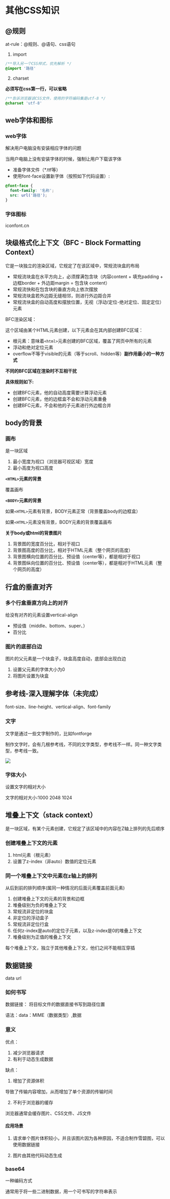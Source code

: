<!--
 * @Author: KESHAOYE
 * @Date: 2023-03-29 21:02:00
-->
# 其他CSS知识

## @规则

at-rule：@规则、@语句、css语句

1. import 
   
```css
/**导入另一个CSS样式，优先解析 */
@import '路径'
```

2. charset

**必须写在css第一行，可以省略**

```css
/**告诉浏览器该CSS文件，使用的字符编码集是utf-8 */
@charset 'utf-8'
```

## web字体和图标

### web字体

解决用户电脑没有安装相应字体的问题

当用户电脑上没有安装字体的时候，强制让用户下载该字体

- 准备字体文件（*.ttf等）
- 使用font-face设置新字体（按照如下代码设置）:

```css
@font-face {
  font-family: '名称';
  src: url('路径');
}
```

### 字体图标

iconfont.cn

## 块级格式化上下文（BFC - Block Formatting Context）

它是一块独立的渲染区域，它规定了在该区域中，常规流块盒的布局

- 常规流块盒在水平方向上，必须撑满包含块（内容content + 填充padding + 边框border + 外边距margin = 包含块 content）
- 常规流快和在包含块的垂直方向上依次摆放
- 常规流块盒若外边距无缝相邻，则进行外边距合并
- 常规流块盒的自动高度和摆放位置，无视（浮动/定位-绝对定位、固定定位）元素

BFC渲染区域：

这个区域由某个HTML元素创建，以下元素会在其内部创建BFC区域：

- 根元素：意味着```<html>```元素创建的BFC区域，覆盖了网页中所有的元素
- 浮动和绝对定位元素
- overflow不等于visible的元素（等于scroll、hidden等）**副作用最小的一种方式**

**不同的BFC区域在渲染时不互相干扰**

**具体规则如下:**

- 创建BFC元素，他的自动高度需要计算浮动元素
- 创建BFC元素，他的边框盒不会和浮动元素重叠
- 创建BFC元素，不会和他的子元素进行外边框合并

## body的背景

### 画布

是一块区域

1. 最小宽度为视口（浏览器可视区域）宽度
2. 最小高度为视口高度

**```<HTML>```元素的背景**

覆盖画布

**```<BODY>```元素的背景**

如果```<HTML>```元素有背景，BODY元素正常（背景覆盖body的边框盒）

如果```<HTML>```元素没有背景，BODY元素的背景覆盖画布

**关于body或html的背景图片**

1. 背景图的宽度百分比，相对于视口
2. 背景图高度的百分比，相对于HTML元素（整个网页的高度）
3. 背景图横向位置的百分比、预设值（center等），都是相对于视口
4. 背景图纵向位置的百分比、预设值（center等），都是相对于HTML元素（整个网页的高度）

## 行盒的垂直对齐

### 多个行盒垂直方向上的对齐

给没有对齐的元素设置vertical-align

- 预设值（middle、bottom、super、）
- 百分比

### 图片的底部白边

图片的父元素是一个块盒子，块盒高度自动，底部会出现白边

1. 设置父元素的字体大小为0
2. 将图片设置为块盒


## 参考线-深入理解字体（未完成）

font-size、line-height、vertical-align、font-family

### 文字

文字是通过一些文字制作的，比如fontforge

制作文字时，会有几根参考线，不同的文字类型，参考线不一样。同一种文字类型，参考线一致。

<img src='../../picture/文字参考线.jpg'/>

### 字体大小

设置文字的相对大小

文字的相对大小:1000 2048 1024

## 堆叠上下文（stack context）

是一块区域，有某个元素创建，它规定了该区域中的内容在Z轴上排列的先后顺序

### 创建堆叠上下文的元素

1. html元素（根元素）
2. 设置了z-index（非auto）数值的定位元素

### 同一个堆叠上下文中元素在z轴上的排列

从后到前的排列顺序(属同一种情况的后面元素覆盖前面元素)

1. 创建堆叠上下文的元素的背景和边框
2. 堆叠级别为负的堆叠上下文
3. 常规流非定位的块盒
4. 非定位的浮动盒子
5. 常规流非定位行盒
6. 任何z-index是auto的定位子元素，以及z-index是0的堆叠上下文
7. 堆叠级别为正值的堆叠上下文

每个堆叠上下文，独立于其他堆叠上下文，他们之间不能相互穿插


## 数据链接

data url

### 如何书写

数据链接： 将目标文件的数据直接书写到路径位置

语法：data：MIME（数据类型）,数据

### 意义

优点：

1. 减少浏览器请求
2. 有利于动态生成数据   

缺点：

1. 增加了资源体积
   
导致了传输内容增加，从而增加了单个资源的传输时间

2. 不利于浏览器的缓存
  
浏览器通常会缓存图片、CSS文件、JS文件

#### 应用场景

1. 请求单个图片体积较小，并且该图片因为各种原因，不适合制作雪碧图，可以使用数据链接

2. 图片由其他代码动态生成


### base64

一种编码方式

通常用于将一些二进制数据，用一个可书写的字符串表示